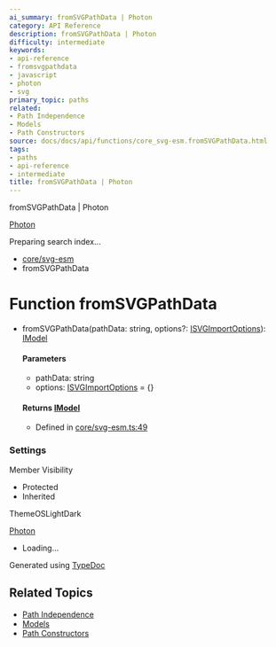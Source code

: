 ```yaml
---
ai_summary: fromSVGPathData | Photon
category: API Reference
description: fromSVGPathData | Photon
difficulty: intermediate
keywords:
- api-reference
- fromsvgpathdata
- javascript
- photon
- svg
primary_topic: paths
related:
- Path Independence
- Models
- Path Constructors
source: docs/docs/api/functions/core_svg-esm.fromSVGPathData.html
tags:
- paths
- api-reference
- intermediate
title: fromSVGPathData | Photon
---
```

fromSVGPathData | Photon

[Photon](../index.md)




Preparing search index...

* [core/svg-esm](../modules/core_svg-esm.md)
* fromSVGPathData

# Function fromSVGPathData

* fromSVGPathData(pathData: string, options?: [ISVGImportOptions](../interfaces/core_svg-esm.ISVGImportOptions.md)): [IModel](../interfaces/core_schema.IModel.md)

  #### Parameters

  + pathData: string
  + options: [ISVGImportOptions](../interfaces/core_svg-esm.ISVGImportOptions.md) = {}

  #### Returns [IModel](../interfaces/core_schema.IModel.md)

  + Defined in [core/svg-esm.ts:49](https://github.com/mwhite454/photon/blob/main/packages/photon/src/core/svg-esm.ts#L49)

### Settings

Member Visibility

* Protected
* Inherited

ThemeOSLightDark

[Photon](../index.md)

* Loading...

Generated using [TypeDoc](https://typedoc.org/)

## Related Topics

- [Path Independence](../index.md)
- [Models](../index.md)
- [Path Constructors](../index.md)
